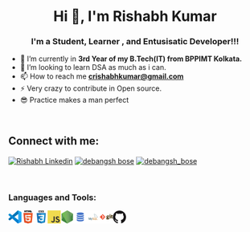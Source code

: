 <h1 align="center">Hi 👋, I'm Rishabh Kumar</h1>
<h3 align="center">I'm a Student, Learner , and Entusisatic Developer!!!</h3>


- 🌱 I’m currently in **3rd Year of my B.Tech(IT) from BPPIMT Kolkata.**
- 👯 I’m looking to learn DSA as much as i can.
- 📫 How to reach me **crishabhkumar@gmail.com**
- ⚡ Very crazy to contribute in Open source.
- 😎 Practice makes a man perfect

<br />

<h2 align="left">Connect with me:</h2>
<p align="left">
<a href="https://www.linkedin.com/in/rishabh-kumar-0801a310a/" target="blank"><img align="center" src="https://raw.githubusercontent.com/rahuldkjain/github-profile-readme-generator/master/src/images/icons/Social/linked-in-alt.svg" alt="Rishabh Linkedin" height="30" width="40" /></a>
<a href="https://fb.com/debangsh bose" target="blank"><img align="center" src="https://raw.githubusercontent.com/rahuldkjain/github-profile-readme-generator/master/src/images/icons/Social/facebook.svg" alt="debangsh bose" height="30" width="40" /></a>
<a href="https://instagram.com/debangsh_bose" target="blank"><img align="center" src="https://raw.githubusercontent.com/rahuldkjain/github-profile-readme-generator/master/src/images/icons/Social/instagram.svg" alt="debangsh_bose" height="30" width="40" /></a>
</p>
<br />

### Languages and Tools:

[<img align="left" alt="Visual Studio Code" width="26px" src="https://raw.githubusercontent.com/github/explore/80688e429a7d4ef2fca1e82350fe8e3517d3494d/topics/visual-studio-code/visual-studio-code.png" />][vscode]
[<img align="left" alt="HTML5" width="26px" src="https://raw.githubusercontent.com/github/explore/80688e429a7d4ef2fca1e82350fe8e3517d3494d/topics/html/html.png" />][html]
[<img align="left" alt="CSS3" width="26px" src="https://raw.githubusercontent.com/github/explore/80688e429a7d4ef2fca1e82350fe8e3517d3494d/topics/css/css.png" />][css]
[<img align="left" alt="JavaScript" width="26px" src="https://raw.githubusercontent.com/github/explore/80688e429a7d4ef2fca1e82350fe8e3517d3494d/topics/javascript/javascript.png" />][js]
[<img align="left" alt="Node.js" width="26px" src="https://raw.githubusercontent.com/github/explore/80688e429a7d4ef2fca1e82350fe8e3517d3494d/topics/nodejs/nodejs.png" />][nodejs]
[<img align="left" alt="SQL" width="26px" src="https://raw.githubusercontent.com/github/explore/80688e429a7d4ef2fca1e82350fe8e3517d3494d/topics/sql/sql.png" />][sql]
[<img align="left" alt="MySQL" width="26px" src="https://raw.githubusercontent.com/github/explore/80688e429a7d4ef2fca1e82350fe8e3517d3494d/topics/mysql/mysql.png" />][sql]
[<img align="left" alt="Git" width="26px" src="https://raw.githubusercontent.com/github/explore/80688e429a7d4ef2fca1e82350fe8e3517d3494d/topics/git/git.png" />][git]
[<img align="left" alt="GitHub" width="26px" src="https://raw.githubusercontent.com/github/explore/78df643247d429f6cc873026c0622819ad797942/topics/github/github.png" />][git]



[facebook]:https://www.facebook.com/rk1102937
[html]:https://www.w3schools.com/html/html_css.asp
[css]:https://www.w3schools.com/html/html_css.asp
[js]:https://www.w3schools.com/js/default.asp
[nodejs]:https://nodejs.org/en/
[sql]:https://www.w3schools.com/sql/default.Asp
[git]:github.com
[vscode]:https://code.visualstudio.com/
[twitter]: https://twitter.com/rishabh_sawarn
[instagram]: https://www.instagram.com/rishabh.sawarn/
[linkedin]: https://www.linkedin.com/in/rishabh-kumar-0801a310a/
